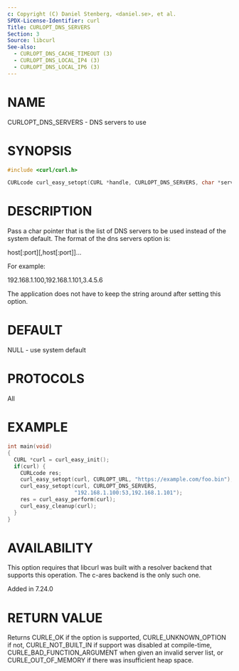 ```yaml
---
c: Copyright (C) Daniel Stenberg, <daniel.se>, et al.
SPDX-License-Identifier: curl
Title: CURLOPT_DNS_SERVERS
Section: 3
Source: libcurl
See-also:
  - CURLOPT_DNS_CACHE_TIMEOUT (3)
  - CURLOPT_DNS_LOCAL_IP4 (3)
  - CURLOPT_DNS_LOCAL_IP6 (3)
---
```


# NAME

CURLOPT_DNS_SERVERS - DNS servers to use

# SYNOPSIS

~~~c
#include <curl/curl.h>

CURLcode curl_easy_setopt(CURL *handle, CURLOPT_DNS_SERVERS, char *servers);
~~~

# DESCRIPTION

Pass a char pointer that is the list of DNS servers to be used instead of the
system default. The format of the dns servers option is:

host[:port][,host[:port]]...

For example:

192.168.1.100,192.168.1.101,3.4.5.6

The application does not have to keep the string around after setting this
option.

# DEFAULT

NULL - use system default

# PROTOCOLS

All

# EXAMPLE

~~~c
int main(void)
{
  CURL *curl = curl_easy_init();
  if(curl) {
    CURLcode res;
    curl_easy_setopt(curl, CURLOPT_URL, "https://example.com/foo.bin");
    curl_easy_setopt(curl, CURLOPT_DNS_SERVERS,
                     "192.168.1.100:53,192.168.1.101");
    res = curl_easy_perform(curl);
    curl_easy_cleanup(curl);
  }
}
~~~

# AVAILABILITY

This option requires that libcurl was built with a resolver backend that
supports this operation. The c-ares backend is the only such one.

Added in 7.24.0

# RETURN VALUE

Returns CURLE_OK if the option is supported, CURLE_UNKNOWN_OPTION if not,
CURLE_NOT_BUILT_IN if support was disabled at compile-time,
CURLE_BAD_FUNCTION_ARGUMENT when given an invalid server list, or
CURLE_OUT_OF_MEMORY if there was insufficient heap space.
